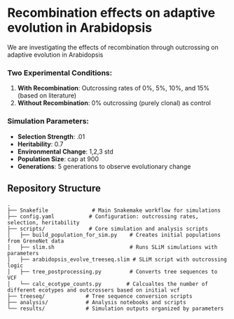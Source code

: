 # Recombination effects on adaptive evolution in Arabidopsis


We are investigating the effects of recombination through outcrossing on adaptive evolution in Arabidopsis
### Two Experimental Conditions:
1. **With Recombination**: Outcrossing rates of 0%, 5%, 10%, and 15% (based on literature)
2. **Without Recombination**: 0% outcrossing (purely clonal) as control

### Simulation Parameters:
- **Selection Strength**: .01
- **Heritability**: 0.7
- **Environmental Change**: 1,2,3 std
- **Population Size**: cap at 900
- **Generations**: 5 generations to observe evolutionary change

## Repository Structure

```
.
├── Snakefile              # Main Snakemake workflow for simulations
├── config.yaml           # Configuration: outcrossing rates, selection, heritability
├── scripts/              # Core simulation and analysis scripts
│   ├── build_population_for_sim.py    # Creates initial populations from GreneNet data
│   ├── slim.sh                        # Runs SLiM simulations with parameters
│   ├── arabidopsis_evolve_treeseq.slim # SLiM script with outcrossing logic
│   ├── tree_postprocessing.py         # Converts tree sequences to VCF
│   └── calc_ecotype_counts.py        # Calcualtes the number of different ecotypes and outcrossers based on initial vcf 
├── treeseq/             # Tree sequence conversion scripts
├── analysis/            # Analysis notebooks and scripts
└── results/             # Simulation outputs organized by parameters
```